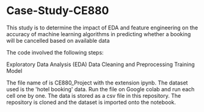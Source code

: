 # Case-Study-CE880

This study is to determine the impact of EDA and feature engineering on the accuracy of machine learning algorithms in predicting whether a booking will be cancelled based on available data

The code involved the following steps:

  Exploratory Data Analysis (EDA)
  Data Cleaning and Preprocessing
  Training Model
  
The file name of is CE880_Project with the extension ipynb.
The dataset used is the 'hotel booking' data.
Run the file on Google colab and run each cell one by one.
The data is stored as a csv file in this repository. The repository is cloned and the dataset is imported onto the notebook.
